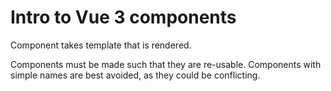 # Intro to Vue 3 components

Component takes template that is rendered.

Components must be made such that they are re-usable.
Components with simple names are best avoided, as they could be conflicting.